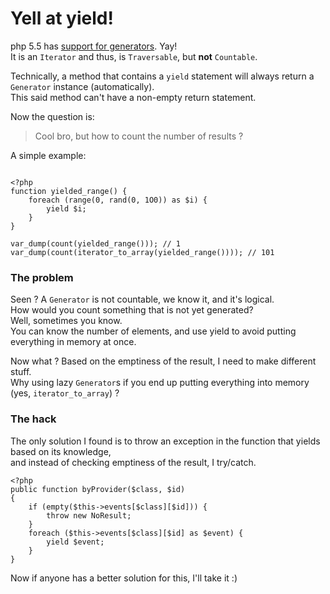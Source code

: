 # Yell at yield!

php 5.5 has [support for generators](http://au1.php.net/generator). Yay!  
It is an `Iterator` and thus, is `Traversable`, but **not** `Countable`.


Technically, a method that contains a `yield` statement will always return a `Generator` instance (automatically).  
This said method can't have a non-empty return statement.

Now the question is: 

 > Cool bro, but how to count the number of results ?


A simple example:

```

<?php
function yielded_range() {
    foreach (range(0, rand(0, 1O0)) as $i) {
        yield $i;
    }
}

var_dump(count(yielded_range())); // 1
var_dump(count(iterator_to_array(yielded_range()))); // 101

```

### The problem

Seen ? A `Generator` is not countable, we know it, and it's logical.  
How would you count something that is not yet generated?  
Well, sometimes you know.  
You can know the number of elements, and use yield to avoid putting everything in memory at once.


Now what ? Based on the emptiness of the result, I need to make different stuff.  
Why using lazy `Generator`s if you end up putting everything into memory (yes, `iterator_to_array`) ?


### The hack

The only solution I found is to throw an exception in the function that yields based on its knowledge,  
and instead of checking emptiness of the result, I try/catch.


```
<?php
public function byProvider($class, $id)
{
    if (empty($this->events[$class][$id])) {
        throw new NoResult;
    }
    foreach ($this->events[$class][$id] as $event) {
        yield $event;
    }
}

```


Now if anyone has a better solution for this, I'll take it :)

